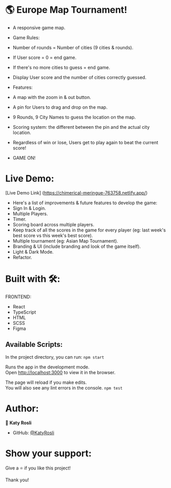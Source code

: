 # 🌎 Europe Map Tournament!

- A responsive game map.

- Game Rules: 
- Number of rounds = Number of cities (9 cities & rounds).
- If User score = 0 = end game.
- If there's no more cities to guess = end game.
- Display User score and the number of cities correctly guessed. 

- Features: 
- A map with the zoom in & out button.
- A pin for Users to drag and drop on the map.
- 9 Rounds, 9 City Names to guess the location on the map.
- Scoring system: the different between the pin and the actual city location.
- Regardless of win or lose, Users get to play again to beat the current score!

- GAME ON!

# Live Demo:
[Live Demo Link] (https://chimerical-meringue-763758.netlify.app/)

- Here's a list of improvements & future features to develop the game:
- Sign In & Login.
- Multiple Players.
- Timer.
- Scoring board across multiple players.
- Keep track of all the scores in the game for every player (eg: last week's best score vs 
  this  week's best score).
- Multiple tournament (eg: Asian Map Tournament).
- Branding & UI (include branding and look of the game itself).
- Light & Dark Mode.
- Refactor.

# Built with 🛠️:
FRONTEND:
- React
- TypeScript
- HTML
- SCSS
- Figma

## Available Scripts:
In the project directory, you can run:
`npm start`

Runs the app in the development mode.\
Open [http://localhost:3000](http://localhost:3000) to view it in the browser.

The page will reload if you make edits.\
You will also see any lint errors in the console.
`npm test`

# Author:
👩 **Katy Rosli**
- GitHub: [@KatyRosli](https://github.com/KatyRosli)

# Show your support:
Give a ⭐️ if you like this project!

Thank you!
